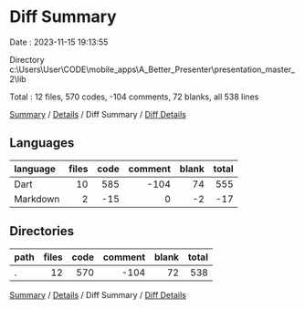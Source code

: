 # Diff Summary

Date : 2023-11-15 19:13:55

Directory c:\\Users\\User\\CODE\\mobile_apps\\A_Better_Presenter\\presentation_master_2\\lib

Total : 12 files,  570 codes, -104 comments, 72 blanks, all 538 lines

[Summary](results.md) / [Details](details.md) / Diff Summary / [Diff Details](diff-details.md)

## Languages
| language | files | code | comment | blank | total |
| :--- | ---: | ---: | ---: | ---: | ---: |
| Dart | 10 | 585 | -104 | 74 | 555 |
| Markdown | 2 | -15 | 0 | -2 | -17 |

## Directories
| path | files | code | comment | blank | total |
| :--- | ---: | ---: | ---: | ---: | ---: |
| . | 12 | 570 | -104 | 72 | 538 |

[Summary](results.md) / [Details](details.md) / Diff Summary / [Diff Details](diff-details.md)